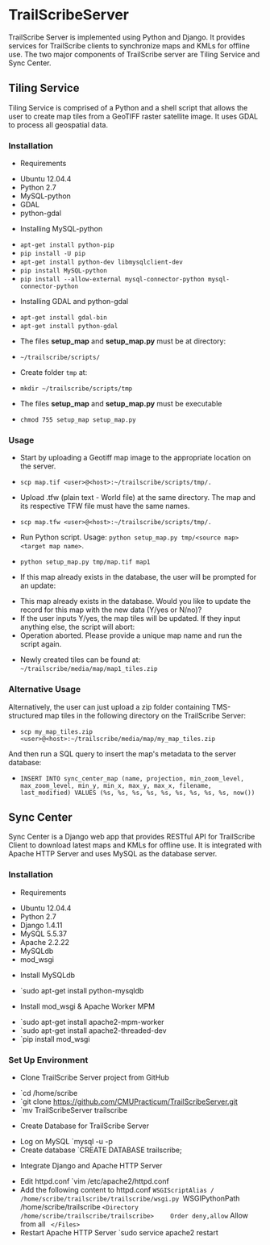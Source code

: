 # TrailScribeServer
TrailScribe Server is implemented using Python and Django. It provides services for TrailScribe clients to synchronize maps and KMLs for offline use. The two major components of TrailScribe server are Tiling Service and Sync Center.

## Tiling Service
Tiling Service is comprised of a Python and a shell script that allows the user to create map tiles from a GeoTIFF raster satellite image. It uses GDAL to process all geospatial data.

### Installation
* Requirements
 - Ubuntu 12.04.4
 - Python 2.7
 - MySQL-python
 - GDAL
 - python-gdal

* Installing MySQL-python
 - `apt-get install python-pip`
 - `pip install -U pip`
 - `apt-get install python-dev libmysqlclient-dev`
 - `pip install MySQL-python`
 - `pip install --allow-external mysql-connector-python mysql-connector-python`

* Installing GDAL and python-gdal
 - `apt-get install gdal-bin`
 - `apt-get install python-gdal`

* The files **setup_map** and **setup_map.py** must be at directory:
 - `~/trailscribe/scripts/`

* Create folder `tmp` at:
 - `mkdir ~/trailscribe/scripts/tmp`

* The files **setup_map** and **setup_map.py** must be executable
 - `chmod 755 setup_map setup_map.py`

### Usage
* Start by uploading a Geotiff map image to the appropriate location on the server.
 - `scp map.tif <user>@<host>:~/trailscribe/scripts/tmp/.`
* Upload .tfw (plain text - World file) at the same directory. The map and its respective TFW file must have the same names.
 - `scp map.tfw <user>@<host>:~/trailscribe/scripts/tmp/.`
* Run Python script. Usage: `python setup_map.py tmp/<source map> <target map name>`. 
 - `python setup_map.py tmp/map.tif map1`
* If this map already exists in the database, the user will be prompted for an update:
 - This map already exists in the database. Would you like to update the record for this map with the new data (Y/yes or N/no)?
 - If the user inputs Y/yes, the map tiles will be updated. If they input anything else, the script will abort:
 - Operation aborted. Please provide a unique map name and run the script again.
* Newly created tiles can be found at: `~/trailscribe/media/map/map1_tiles.zip`

### Alternative Usage
Alternatively, the user can just upload a zip folder containing TMS-structured map tiles in the following directory on the TrailScribe Server: 
* `scp my_map_tiles.zip <user>@<host>:~/trailscribe/media/map/my_map_tiles.zip`

And then run a SQL query to insert the map's metadata to the server database:
* `INSERT INTO sync_center_map (name, projection, min_zoom_level, max_zoom_level, min_y, min_x, max_y, max_x, filename, last_modified) VALUES (%s, %s, %s, %s, %s, %s, %s, %s, %s, now())`


## Sync Center
Sync Center is a Django web app that provides RESTful API for TrailScribe Client to download latest maps and KMLs for offline use. It is integrated with Apache HTTP Server and uses MySQL as the database server.

### Installation
* Requirements
 - Ubuntu 12.04.4
 - Python 2.7
 - Django 1.4.11
 - MySQL 5.5.37
 - Apache 2.2.22
 - MySQLdb
 - mod_wsgi

* Install MySQLdb
 - `sudo apt-get install python-mysqldb

* Install mod_wsgi & Apache Worker MPM
 - `sudo apt-get install apache2-mpm-worker
 - `sudo apt-get install apache2-threaded-dev
 - `pip install mod_wsgi

### Set Up Environment
* Clone TrailScribe Server project from GitHub
 - `cd /home/scribe
 - `git clone https://github.com/CMUPracticum/TrailScribeServer.git
 - `mv TrailScribeServer trailscribe

* Create Database for TrailScribe Server
 - Log on MySQL
   `mysql -u <username> -p <password>
 - Create database
   `CREATE DATABASE trailscribe;

* Integrate Django and Apache HTTP Server
 - Edit httpd.conf
   `vim /etc/apache2/httpd.conf
 - Add the following content to httpd.conf
   `WSGIScriptAlias / /home/scribe/trailscribe/trailscribe/wsgi.py
   `WSGIPythonPath /home/scribe/trailscribe
   `<Directory /home/scribe/trailscribe/trailscribe>
   `  <Files wsgi.py>
   `    Order deny,allow
   `    Allow from all
   `  </Files>
   `</Directory>
 - Restart Apache HTTP Server
   `sudo service apache2 restart
